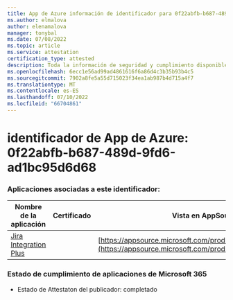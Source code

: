 ```yaml
---
title: App de Azure información de identificador para 0f22abfb-b687-489d-9fd6-ad1bc95d6d68
ms.author: elmalova
author: elenamalova
manager: tonybal
ms.date: 07/08/2022
ms.topic: article
ms.service: attestation
certification_type: attested
description: Toda la información de seguridad y cumplimiento disponible para 0f22abfb-b687-489d-9fd6-ad1bc95d6d68.
ms.openlocfilehash: 6ecc1e56ad99ad4861616f6a86d4c3b35b93b4c5
ms.sourcegitcommit: 7902a8fe5a55d715023f34ea1ab987b4d715a4f7
ms.translationtype: MT
ms.contentlocale: es-ES
ms.lasthandoff: 07/10/2022
ms.locfileid: "66704861"
---
```

# <a name="azure-app-id-0f22abfb-b687-489d-9fd6-ad1bc95d6d68"></a>identificador de App de Azure: 0f22abfb-b687-489d-9fd6-ad1bc95d6d68


### <a name="apps-associated-with-this-id"></a>Aplicaciones asociadas a este identificador:
| **Nombre de la aplicación** | **Certificado** | **Vista en AppSource** |
|--------------|---------------|-----------------------|
| [Jira Integration Plus](../forward/WA200003847.md) |  | [https://appsource.microsoft.com/product/office/WA200003847](https://appsource.microsoft.com/product/office/WA200003847) |

### <a name="microsoft-365-app-compliance-status"></a>Estado de cumplimiento de aplicaciones de Microsoft 365
- Estado de Attestaton del publicador: completado
